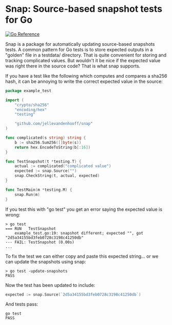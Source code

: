 # Snap: Source-based snapshot tests for Go
[![Go Reference](https:pkg.go.dev/badge/github.com/jellevandenhooff/snap.svg)](https://pkg.go.dev/github.com/jellevandenhooff/snap)

Snap is a package for automatically updating source-based snapshots tests.
A common pattern for Go tests is to store expected outputs in a "golden"
file in a testdata/ directory. That is quite convenient for storing and tracking
complicated values. But wouldn't it be nice if the expected value was
right there in the source code? That is what snap supports.

If you have a test like the following which computes and compares a sha256
hash, it can be annoying to write the correct expected value in the source:
```go
package example_test

import (
    "crypto/sha256"
    "encoding/hex"
    "testing"

    "github.com/jellevandenhooff/snap"
)

func complicated(s string) string {
    b := sha256.Sum256([]byte(s))
    return hex.EncodeToString(b[:16])
}

func TestSnapshot(t *testing.T) {
    actual := complicated("complicated value")
    expected := snap.Source("")
    snap.CheckString(t, actual, expected)
}

func TestMain(m *testing.M) {
    snap.Run(m)
}
```

If you test this with "go test" you get an error saying the expected value is
wrong:
```
> go test
=== RUN   TestSnapshot
    example_test.go:19: snapshot different; expected "", got "2d5a34155bd3feb0728c3198c41250db"
--- FAIL: TestSnapshot (0.00s)
...
```

To fix the test we can either copy and paste this expected string... or we
can update the snapshots using snap:
```
> go test -update-snapshots
PASS
```

Now the test has been updated to include:
```go
expected := snap.Source(`2d5a34155bd3feb0728c3198c41250db`)
```

And tests pass:
```
go test
PASS
```
